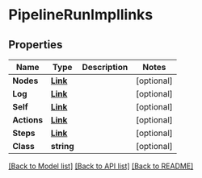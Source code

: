 # PipelineRunImpllinks

## Properties

Name | Type | Description | Notes
------------ | ------------- | ------------- | -------------
**Nodes** | [**Link**](Link.md) |  | [optional] 
**Log** | [**Link**](Link.md) |  | [optional] 
**Self** | [**Link**](Link.md) |  | [optional] 
**Actions** | [**Link**](Link.md) |  | [optional] 
**Steps** | [**Link**](Link.md) |  | [optional] 
**Class** | **string** |  | [optional] 

[[Back to Model list]](../README.md#documentation-for-models) [[Back to API list]](../README.md#documentation-for-api-endpoints) [[Back to README]](../README.md)


